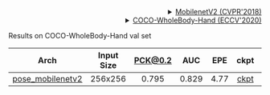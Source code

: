 <!-- [BACKBONE] -->

<details>
<summary align="right"><a href="http://openaccess.thecvf.com/content_cvpr_2018/html/Sandler_MobileNetV2_Inverted_Residuals_CVPR_2018_paper.html">MobilenetV2 (CVPR'2018)</a></summary>

```bibtex
@inproceedings{sandler2018mobilenetv2,
  title={Mobilenetv2: Inverted residuals and linear bottlenecks},
  author={Sandler, Mark and Howard, Andrew and Zhu, Menglong and Zhmoginov, Andrey and Chen, Liang-Chieh},
  booktitle={Proceedings of the IEEE conference on computer vision and pattern recognition},
  pages={4510--4520},
  year={2018}
}
```

</details>

<!-- [DATASET] -->

<details>
<summary align="right"><a href="https://link.springer.com/chapter/10.1007/978-3-030-58545-7_12">COCO-WholeBody-Hand (ECCV'2020)</a></summary>

```bibtex
@inproceedings{jin2020whole,
  title={Whole-Body Human Pose Estimation in the Wild},
  author={Jin, Sheng and Xu, Lumin and Xu, Jin and Wang, Can and Liu, Wentao and Qian, Chen and Ouyang, Wanli and Luo, Ping},
  booktitle={Proceedings of the European Conference on Computer Vision (ECCV)},
  year={2020}
}
```

</details>

Results on COCO-WholeBody-Hand val set

|                            Arch                            | Input Size | PCK@0.2 |  AUC  | EPE  |                            ckpt                            |                            log                             |
| :--------------------------------------------------------: | :--------: | :-----: | :---: | :--: | :--------------------------------------------------------: | :--------------------------------------------------------: |
| [pose_mobilenetv2](/configs/hand_2d_keypoint/topdown_heatmap/coco_wholebody_hand/td-hm_mobilenetv2_8xb32-210e_coco-wholebody-hand-256x256.py) |  256x256   |  0.795  | 0.829 | 4.77 | [ckpt](https://download.openmmlab.com/mmpose/hand/mobilenetv2/mobilenetv2_coco_wholebody_hand_256x256-06b8c877_20210909.pth) | [log](https://download.openmmlab.com/mmpose/hand/mobilenetv2/mobilenetv2_coco_wholebody_hand_256x256_20210909.log.json) |
